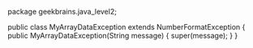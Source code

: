 package geekbrains.java_level2;

public class MyArrayDataException extends NumberFormatException {
    public MyArrayDataException(String message) {
        super(message);
    }
}